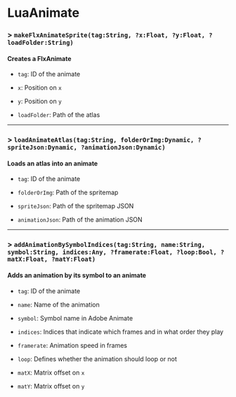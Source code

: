 # LuaAnimate

### > `makeFlxAnimateSprite(tag:String, ?x:Float, ?y:Float, ?loadFolder:String)`

#### Creates a FlxAnimate 

- `tag`: ID of the animate 

- `x`: Position on `x` 

- `y`: Position on `y` 

- `loadFolder`: Path of the atlas 

---

### > `loadAnimateAtlas(tag:String, folderOrImg:Dynamic, ?spriteJson:Dynamic, ?animationJson:Dynamic)`

#### Loads an atlas into an animate 

- `tag`: ID of the animate 

- `folderOrImg`: Path of the spritemap 

- `spriteJson`: Path of the spritemap JSON 

- `animationJson`: Path of the animation JSON 

---

### > `addAnimationBySymbolIndices(tag:String, name:String, symbol:String, indices:Any, ?framerate:Float, ?loop:Bool, ?matX:Float, ?matY:Float)`

#### Adds an animation by its symbol to an animate 

- `tag`: ID of the animate 

- `name`: Name of the animation 

- `symbol`: Symbol name in Adobe Animate 

- `indices`: Indices that indicate which frames and in what order they play 

- `framerate`: Animation speed in frames 

- `loop`: Defines whether the animation should loop or not 

- `matX`: Matrix offset on `x` 

- `matY`: Matrix offset on `y` 

